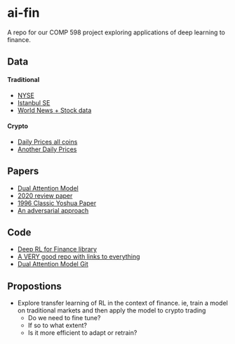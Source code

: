 # ai-fin

A repo for our COMP 598 project exploring applications of deep learning to finance.


## Data

#### Traditional

- [NYSE](https://www.kaggle.com/dgawlik/nyse)  
- [Istanbul SE](https://www.kaggle.com/uciml/istanbul-stock-exchange)
- [World News + Stock data](https://www.kaggle.com/aaron7sun/stocknews)

#### Crypto

- [Daily Prices all coins](https://www.kaggle.com/jessevent/all-crypto-currencies)
- [Another Daily Prices](https://www.kaggle.com/taniaj/cryptocurrency-market-history-coinmarketcap)


## Papers

- [Dual Attention Model]( https://arxiv.org/pdf/1704.02971.pdf)  
- [2020 review paper](https://arxiv.org/abs/2003.01859)  
- [1996 Classic Yoshua Paper](https://papers.nips.cc/paper/1996/file/1d72310edc006dadf2190caad5802983-Paper.pdf)  
- [An adversarial approach](https://www.ijcai.org/Proceedings/2019/0810.pdf)  

## Code

- [Deep RL for Finance library](https://github.com/AI4Finance-LLC/FinRL-Library)
- [A VERY good repo with links to everything](https://github.com/firmai/financial-machine-learning)  
- [Dual Attention Model Git](https://github.com/Seanny123/da-rnn)  



## Propostions

- Explore transfer learning of RL in the context of finance. ie, train a model on traditional markets and then apply the model to crypto trading 
    - Do we need to fine tune? 
    - If so to what extent?
    - Is it more efficient to adapt or retrain?



